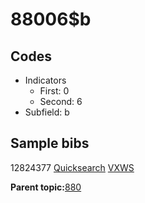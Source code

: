# 88006$b

## Codes

-   Indicators
    -   First: 0
    -   Second: 6
-   Subfield: b

## Sample bibs

12824377 [Quicksearch](https://search.library.yale.edu/catalog/12824377) [VXWS](http://prodorbis.library.yale.edu:7014/vxws/GetHoldingsService?bibId=12824377)

**Parent topic:**[880](../../tags/880/880.md)


